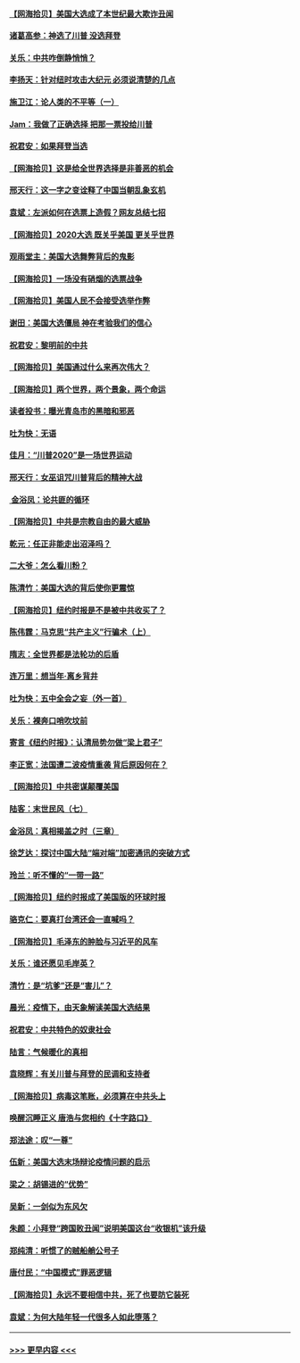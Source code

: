 #### [【网海拾贝】美国大选成了本世纪最大欺诈丑闻](../pages/nsc993/n12538029.md?t=11110802) 
#### [诸葛高参：神选了川普 没选拜登](../pages/nsc993/n12537664.md?t=11110802) 
#### [关乐：中共咋倒静悄悄？](../pages/nsc993/n12537615.md?t=11110802) 
#### [李扬天：针对纽时攻击大纪元 必须说清楚的几点](../pages/nsc993/n12536001.md?t=11110802) 
#### [施卫江：论人类的不平等（一）](../pages/nsc993/n12535700.md?t=11110802) 
#### [Jam：我做了正确选择 把那一票投给川普](../pages/nsc993/n12535743.md?t=11110802) 
#### [祝君安：如果拜登当选](../pages/nsc993/n12535726.md?t=11110802) 
#### [【网海拾贝】这是给全世界选择是非善恶的机会](../pages/nsc993/n12535061.md?t=11110802) 
#### [邢天行：这一字之变诠释了中国当朝乱象玄机](../pages/nsc993/n12533446.md?t=11110802) 
#### [袁斌：左派如何在选票上造假？网友总结七招](../pages/nsc993/n12533180.md?t=11110802) 
#### [【网海拾贝】2020大选 既关乎美国 更关乎世界](../pages/nsc993/n12533161.md?t=11110802) 
#### [观雨堂主：美国大选舞弊背后的鬼影](../pages/nsc993/n12533153.md?t=11110802) 
#### [【网海拾贝】一场没有硝烟的选票战争](../pages/nsc993/n12531883.md?t=11110802) 
#### [【网海拾贝】美国人民不会接受选举作弊](../pages/nsc993/n12528850.md?t=11110802) 
#### [谢田：美国大选僵局 神在考验我们的信心](../pages/nsc993/n12527932.md?t=11110802) 
#### [祝君安：黎明前的中共](../pages/nsc993/n12524071.md?t=11110802) 
#### [【网海拾贝】美国通过什么来再次伟大？](../pages/nsc993/n12523844.md?t=11110802) 
#### [【网海拾贝】两个世界，两个景象，两个命运](../pages/nsc993/n12521419.md?t=11110802) 
#### [读者投书：曝光青岛市的黑暗和邪恶](../pages/nsc993/n12520988.md?t=11110802) 
#### [吐为快：无语](../pages/nsc993/n12518588.md?t=11110802) 
#### [佳月：“川普2020”是一场世界运动](../pages/nsc993/n12518581.md?t=11110802) 
#### [邢天行：女巫诅咒川普背后的精神大战](../pages/nsc993/n12517257.md?t=11110802) 
#### [ 金浴凤：论共匪的循环](../pages/nsc993/n12517133.md?t=11110802) 
#### [【网海拾贝】中共是宗教自由的最大威胁](../pages/nsc993/n12516879.md?t=11110802) 
#### [乾元：任正非能走出沼泽吗？](../pages/nsc993/n12515831.md?t=11110802) 
#### [二大爷：怎么看川粉？](../pages/nsc993/n12515820.md?t=11110802) 
#### [陈清竹：美国大选的背后使你更震惊](../pages/nsc993/n12515589.md?t=11110802) 
#### [【网海拾贝】纽约时报是不是被中共收买了？](../pages/nsc993/n12515122.md?t=11110802) 
#### [陈伟霆：马克思“共产主义”行骗术（上）](../pages/nsc993/n12510217.md?t=11110802) 
#### [隋志：全世界都是法轮功的后盾](../pages/nsc993/n12510636.md?t=11110802) 
#### [连万里：想当年‧离乡背井](../pages/nsc993/n12510623.md?t=11110802) 
#### [吐为快：五中全会之妄（外一首）](../pages/nsc993/n12510470.md?t=11110802) 
#### [关乐：裸奔口哨吹坟前](../pages/nsc993/n12510403.md?t=11110802) 
#### [寄言《纽约时报》：认清局势勿做“梁上君子”](../pages/nsc993/n12510042.md?t=11110802) 
#### [李正宽：法国遭二波疫情重袭 背后原因何在？](../pages/nsc993/n12509971.md?t=11110802) 
#### [【网海拾贝】中共密谋颠覆美国](../pages/nsc993/n12509816.md?t=11110802) 
#### [陆客：末世民风（七）](../pages/nsc993/n12507822.md?t=11110802) 
#### [金浴凤：真相揭盖之时（三章）](../pages/nsc993/n12507804.md?t=11110802) 
#### [徐芝达：探讨中国大陆“端对端”加密通讯的突破方式](../pages/nsc993/n12507682.md?t=11110802) 
#### [玲兰：听不懂的“一带一路”](../pages/nsc993/n12507669.md?t=11110802) 
#### [【网海拾贝】纽约时报成了美国版的环球时报](../pages/nsc993/n12507053.md?t=11110802) 
#### [骆克仁：要真打台湾还会一直喊吗？](../pages/nsc993/n12506843.md?t=11110802) 
#### [【网海拾贝】毛泽东的肿脸与习近平的风车](../pages/nsc993/n12504537.md?t=11110802) 
#### [关乐：谁还愿见毛岸英？](../pages/nsc993/n12503866.md?t=11110802) 
#### [清竹：是“坑爹”还是“害儿”？](../pages/nsc993/n12503034.md?t=11110802) 
#### [晨光：疫情下，由天象解读美国大选结果](../pages/nsc993/n12502536.md?t=11110802) 
#### [祝君安：中共特色的奴隶社会](../pages/nsc993/n12501529.md?t=11110802) 
#### [陆言：气候暖化的真相](../pages/nsc993/n12501183.md?t=11110802) 
#### [袁晓辉：有关川普与拜登的民调和支持者](../pages/nsc993/n12500433.md?t=11110802) 
#### [【网海拾贝】病毒这笔账，必须算在中共头上](../pages/nsc993/n12500320.md?t=11110802) 
#### [唤醒沉睡正义 唐浩与您相约《十字路口》](../pages/nsc993/n12497980.md?t=11110802) 
#### [郑法途：叹“一尊”](../pages/nsc993/n12498837.md?t=11110802) 
#### [伍新：美国大选末场辩论疫情问题的启示](../pages/nsc993/n12498829.md?t=11110802) 
#### [梁之：胡锡进的“优势”](../pages/nsc993/n12498780.md?t=11110802) 
#### [吴新：一剑似为东风欠](../pages/nsc993/n12498772.md?t=11110802) 
#### [朱颜：小拜登“跨国败丑闻”说明美国这台“收银机”该升级](../pages/nsc993/n12498731.md?t=11110802) 
#### [郑纯清：听惯了的贼船艄公号子](../pages/nsc993/n12498721.md?t=11110802) 
#### [唐付民：“中国模式”罪恶逻辑](../pages/nsc993/n12498310.md?t=11110802) 
#### [【网海拾贝】永远不要相信中共，死了也要防它装死](../pages/nsc993/n12498162.md?t=11110802) 
#### [袁斌：为何大陆年轻一代很多人如此堕落？](../pages/nsc993/n12495696.md?t=11110802) 

----
#### [ >>> 更早内容 <<< ](../indexes/nsc993-earlier.md)
